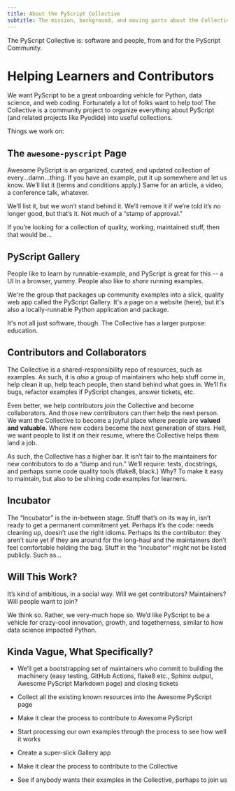 ```yaml
---
title: About the PyScript Collective
subtitle: The mission, background, and moving parts about the Collective.
---
```


The PyScript Collective is: software and people, from and for the PyScript Community.

# Helping Learners and Contributors

We want PyScript to be a great onboarding vehicle for Python, data science, and web coding. 
Fortunately a lot of folks want to help too! 
The Collective is a community project to organize everything about PyScript (and related projects like Pyodide) into useful collections.

Things we work on:

## The `awesome-pyscript` Page

Awesome PyScript is an organized, curated, and updated collection of every…damn…thing. 
If you have an example, put it up somewhere and let us know. 
We’ll list it (terms and conditions apply.) 
Same for an article, a video, a conference talk, whatever.

We’ll list it, but we won’t stand behind it. We’ll remove it if we’re told it’s no longer good, but that’s it. 
Not much of a “stamp of approval."

If you’re looking for a collection of quality, working, maintained stuff, then that would be…

## PyScript Gallery

People like to learn by runnable-example, and PyScript is great for this -- a UI in a browser, yummy.
People also like to *share* running examples.

We're the group that packages up community examples into a slick, quality web app called the PyScript Gallery.
It's a page on a website (here), but it's also a locally-runnable Python application and package.

It's not all just software, though.
The Collective has a larger purpose: education.

## Contributors and Collaborators

The Collective is a shared-responsibility repo of resources, such as examples. 
As such, it is *also* a group of maintainers who help stuff come in, help clean it up, help teach people, then stand behind what goes in. 
We’ll fix bugs, refactor examples if PyScript changes, answer tickets, etc. 

Even better, we help contributors *join* the Collective and become collaborators. 
And those new contributors can then help the next person.
We want the Collective to become a joyful place where people are **valued and valuable**. 
Where new coders become the next generation of stars. 
Hell, we want people to list it on their resume, where the Collective helps them land a job.

As such, the Collective has a higher bar. It isn’t fair to the maintainers for new contributors to do a “dump and run.” We’ll require: tests, docstrings, and perhaps some code quality tools (flake8, black.) Why? To make it easy to maintain, but also to be shining code examples for learners.

## Incubator

The “Incubator” is the in-between stage. Stuff that’s on its way in, isn’t ready to get a permanent commitment yet. Perhaps it’s the code: needs cleaning up, doesn’t use the right idioms. Perhaps its the contributor: they aren’t sure yet if they are around for the long-haul and the maintainers don’t feel comfortable holding the bag.
Stuff in the “incubator” might not be listed publicly. Such as...


## Will This Work?

It’s kind of ambitious, in a social way. 
Will we get contributors? 
Maintainers? 
Will people want to join? 

We think so. 
Rather, we very-much hope so. 
We’d like PyScript to be a vehicle for crazy-cool innovation, growth, and togetherness, similar to how data science impacted Python.

## Kinda Vague, What Specifically?

- We’ll get a bootstrapping set of maintainers who commit to building the machinery (easy testing, GitHub Actions, flake8 etc., Sphinx output, Awesome PyScript Markdown page) and closing tickets

- Collect all the existing known resources into the Awesome PyScript page

- Make it clear the process to contribute to Awesome PyScript

- Start processing our own examples through the process to see how well it works

- Create a super-slick Gallery app

- Make it clear the process to contribute to the Collective

- See if anybody wants their examples in the Collective, perhaps to join us